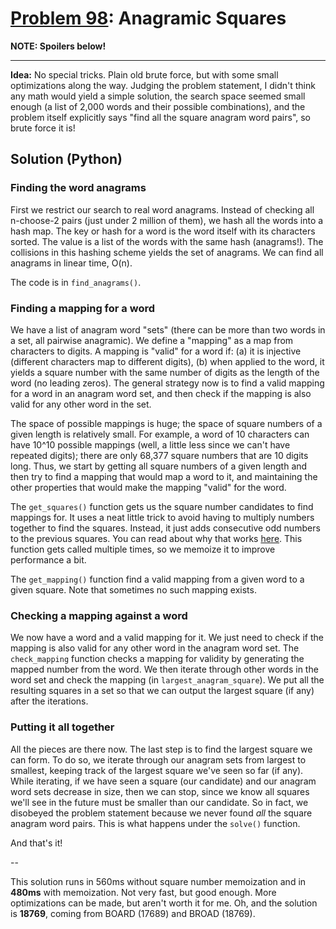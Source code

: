 # [Problem 98](http://projecteuler.net/problem=98): Anagramic Squares

**NOTE: Spoilers below!**

---

**Idea:**
No special tricks. Plain old brute force, but with some small optimizations along the way. Judging the problem statement, I didn't think any math would yield a simple solution, the search space seemed small enough (a list of 2,000 words and their possible combinations), and the problem itself explicitly says "find all the square anagram word pairs", so brute force it is!

## Solution (Python)

### Finding the word anagrams

First we restrict our search to real word anagrams. Instead of checking all n-choose-2 pairs (just under 2 million of them), we hash all the words into a hash map. The key or hash for a word is the word itself with its characters sorted. The value is a list of the words with the same hash (anagrams!). The collisions in this hashing scheme yields the set of anagrams. We can find all anagrams in linear time, O(n).

The code is in `find_anagrams()`.

### Finding a mapping for a word

We have a list of anagram word "sets" (there can be more than two words in a set, all pairwise anagramic). We define a "mapping" as a map from characters to digits. A mapping is "valid" for a word if: (a) it is injective (different characters map to different digits), (b) when applied to the word, it yields a square number with the same number of digits as the length of the word (no leading zeros). The general strategy now is to find a valid mapping for a word in an anagram word set, and then check if the mapping is also valid for any other word in the set.

The space of possible mappings is huge; the space of square numbers of a given length is relatively small. For example, a word of 10 characters can have 10^10 possible mappings (well, a little less since we can't have repeated digits); there are only 68,377 square numbers that are 10 digits long. Thus, we start by getting all square numbers of a given length and then try to find a mapping that would map a word to it, and maintaining the other properties that would make the mapping "valid" for the word.

The `get_squares()` function gets us the square number candidates to find mappings for. It uses a neat little trick to avoid having to multiply numbers together to find the squares. Instead, it just adds consecutive odd numbers to the previous squares. You can read about why that works [here]( http://betterexplained.com/articles/surprising-patterns-in-the-square-numbers-1-4-9-16/). This function gets called multiple times, so we memoize it to improve performance a bit.

The `get_mapping()` function find a valid mapping from a given word to a given square. Note that sometimes no such mapping exists.

### Checking a mapping against a word

We now have a word and a valid mapping for it. We just need to check if the mapping is also valid for any other word in the anagram word set. The `check_mapping` function checks a mapping for validity by generating the mapped number from the word. We then iterate through other words in the word set and check the mapping (in `largest_anagram_square`). We put all the resulting squares in a set so that we can output the largest square (if any) after the iterations.

### Putting it all together

All the pieces are there now. The last step is to find the largest square we can form. To do so, we iterate through our anagram sets from largest to smallest, keeping track of the largest square we've seen so far (if any). While iterating, if we have seen a square (our candidate) and our anagram word sets decrease in size, then we can stop, since we know all squares we'll see in the future must be smaller than our candidate. So in fact, we disobeyed the problem statement because we never found _all_ the square anagram word pairs. This is what happens under the `solve()` function.

And that's it!

--

This solution runs in 560ms without square number memoization and in **480ms** with memoization. Not very fast, but good enough. More optimizations can be made, but aren't worth it for me. Oh, and the solution is **18769**, coming from BOARD (17689) and BROAD (18769).

